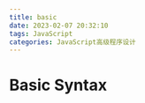 ```yaml
---
title: basic
date: 2023-02-07 20:32:10
tags: JavaScript
categories: JavaScript高级程序设计
---
```


# Basic Syntax
